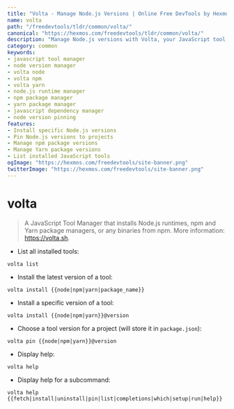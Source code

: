 ```yaml
---
title: "Volta - Manage Node.js Versions | Online Free DevTools by Hexmos"
name: volta
path: "/freedevtools/tldr/common/volta/"
canonical: "https://hexmos.com/freedevtools/tldr/common/volta/"
description: "Manage Node.js versions with Volta, your JavaScript tool manager. Install specific versions, pin to projects, and control dependencies. Free online tool, no registration required."
category: common
keywords:
- javascript tool manager
- node version manager
- volta node
- volta npm
- volta yarn
- node.js runtime manager
- npm package manager
- yarn package manager
- javascript dependency manager
- node version pinning
features:
- Install specific Node.js versions
- Pin Node.js versions to projects
- Manage npm package versions
- Manage Yarn package versions
- List installed JavaScript tools
ogImage: "https://hexmos.com/freedevtools/site-banner.png"
twitterImage: "https://hexmos.com/freedevtools/site-banner.png"
---
```


# volta

> A JavaScript Tool Manager that installs Node.js runtimes, npm and Yarn package managers, or any binaries from npm.
> More information: <https://volta.sh>.

- List all installed tools:

`volta list`

- Install the latest version of a tool:

`volta install {{node|npm|yarn|package_name}}`

- Install a specific version of a tool:

`volta install {{node|npm|yarn}}@version`

- Choose a tool version for a project (will store it in `package.json`):

`volta pin {{node|npm|yarn}}@version`

- Display help:

`volta help`

- Display help for a subcommand:

`volta help {{fetch|install|uninstall|pin|list|completions|which|setup|run|help}}`
